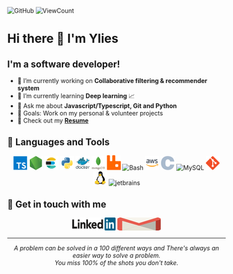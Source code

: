 ![GitHub](https://img.shields.io/badge/License-MIT-green.svg)
![ViewCount](https://views.whatilearened.today/views/github/YliesC/YliesC.svg?cache=remove)

# Hi there 👋 I'm Ylies
## I'm a software developer!

- 🔭 I’m currently working on **Collaborative filtering & recommender system**
- 🌱 I’m currently learning **Deep learning** 📈
- 💬 Ask me about **Javascript/Typescript, Git and Python**
- 🥅 Goals: Work on my personal & volunteer projects
- 📝 Check out my <a href="https://raw.githubusercontent.com/YliesC/YliesC/master/assets/cv.pdf" target="_blank">**Resume**</a>

## 🚀 Languages and Tools

<p align="center">
    <img alt="Typescript" width="32px" src="https://raw.githubusercontent.com/devicons/devicon/master/icons/typescript/typescript-original.svg" />
    <img alt="NodeJS" width="32px" src="https://raw.githubusercontent.com/devicons/devicon/master/icons/nodejs/nodejs-original.svg" />
    <img alt="Elastic Search" width="32px" src="https://raw.githubusercontent.com/YliesC/YliesC/master/assets/es.png" />
    <img alt="Python" width="32px" src="https://raw.githubusercontent.com/devicons/devicon/master/icons/python/python-original.svg" />
    <img alt="Docker" width="32px" src="https://raw.githubusercontent.com/devicons/devicon/master/icons/docker/docker-original-wordmark.svg" />
    <img alt="MongoDB" width="32px" src="https://raw.githubusercontent.com/devicons/devicon/master/icons/mongodb/mongodb-original-wordmark.svg" />
    <img alt="rabbitmq" width="32px" src="https://raw.githubusercontent.com/YliesC/YliesC/master/assets/rabbitmq.svg" />
    <img alt="Bash" width="32px" src="https://upload.wikimedia.org/wikipedia/commons/thumb/4/4b/Bash_Logo_Colored.svg/240px-Bash_Logo_Colored.svg.png" />
    <img alt="AWS" width="32px" src="https://raw.githubusercontent.com/github/explore/80688e429a7d4ef2fca1e82350fe8e3517d3494d/topics/aws/aws.png" />
    <img alt="C" width="32px" src="https://raw.githubusercontent.com/devicons/devicon/master/icons/c/c-original.svg" />
    <img alt="MySQL" width="32px" src="https://www.mysql.com/common/logos/logo-mysql-170x115.png" />
    <img alt="Git" width="32px" src="https://raw.githubusercontent.com/devicons/devicon/master/icons/git/git-original.svg"/>
    <img alt="Linux" width="32px" src="https://raw.githubusercontent.com/devicons/devicon/master/icons/linux/linux-original.svg" />
    <img alt="jetbrains" width="32px" src="https://upload.wikimedia.org/wikipedia/commons/1/1a/JetBrains_Logo_2016.svg" />
</p>

## 🎈 Get in touch with me

<p align="center">
    <a href="https://www.linkedin.com/in/ylieschahi/"><img alt="Linkedin profile" title="Linkedin" src="https://raw.githubusercontent.com/YliesC/YliesC/master/assets/linkedin.svg" width="100" height="30" /></a>
    <a href="mailto:ylieschahi@gmail.com"><img alt="Gmail" src="https://raw.githubusercontent.com/YliesC/YliesC/master/assets/gmail.svg" title="Email" width="100" height="30" /></a>
</p>
<hr \>
<p align="center">
   <i>A problem can be solved in a 100 different ways and There's always an easier way to solve a problem.</i>
   <br>
   <i>You miss 100% of the shots you don't take.</i>
</p>

